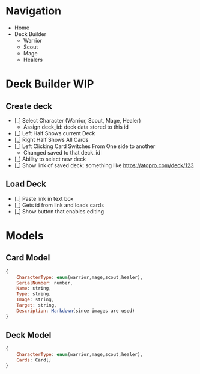 # Navigation
- Home
- Deck Builder
    - Warrior
    - Scout
    - Mage
    - Healers


# Deck Builder WIP
## Create deck
- [_] Select Character (Warrior, Scout, Mage, Healer)
    - Assign deck_id: deck data stored to this id
- [_] Left Half Shows current Deck
- [_] Right Half Shows All Cards
- [_] Left Clicking Card Switches From One side to another
    - Changed saved to that deck_id
- [_] Ability to select new deck
- [_] Show link of saved deck: something like https://atopro.com/deck/123

## Load Deck
- [_] Paste link in text box
- [_] Gets id from link and loads cards
- [_] Show button that enables editing


# Models

## Card Model
``` Javascript
{
    CharacterType: enum(warrior,mage,scout,healer),
    SerialNumber: number,
    Name: string,
    Type: string,
    Image: string,
    Target: string,
    Description: Markdown(since images are used)
}
```
## Deck Model
``` Javascript
{
    CharacterType: enum(warrior,mage,scout,healer),
    Cards: Card[]
}
```

